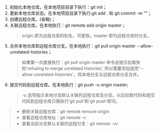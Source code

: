 1. 初始化本地仓库。在本地项目目录下执行：git init；
2. 更新本地仓库状态。在本地项目目录下执行:git add . 和 git commit -m ""；
3. 创建远程仓库。(省略)；
4. 关联远程仓库。在本地执行：git remote add origin master；
	> origin 即为远程仓库的别名，可更改。master 即为远程仓库的分支。
5. 合并本地仓库和远程仓库分支。在本地执行：git pull origin master --allow-unrelated-histories；
	> 如果第一次直接执行：git pull origin master 命令会提示拉取失败'refusing to merge unrelated histories', 所以需要添加选项'--allow-unrelated-histories'，将本地分支与远程仓库分支合并。
6. 提交代码到远程仓库。在本地执行：git push -u origin master;
	> -u 选项指示本地分支默认关联的远程仓库及分支。以后拉取代码和提交代码到远程仓库只需执行'git pull'和'git push'即可。

> * 删除关联远程仓库：git remote remove origin
> * 查看远程仓库地址：git remote -v
> * 查看当前分支默认关联的远程分支：git remote -vv